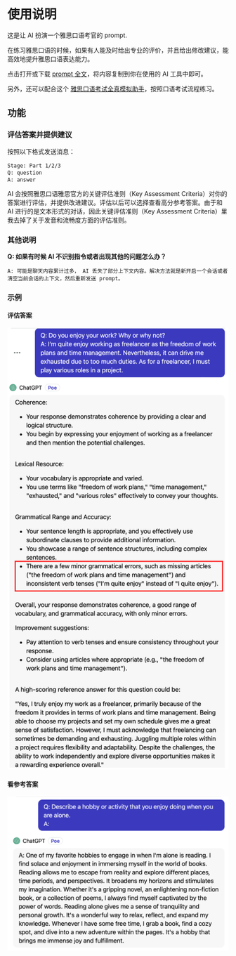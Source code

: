 # 使用说明

这是让 AI 扮演一个雅思口语考官的 prompt.

在练习雅思口语的时候，如果有人能及时给出专业的评价，并且给出修改建议，能高效地提升雅思口语表达能力。

点击打开或下载 [prompt 全文](./prompt_speaking_evaluation.txt)，将内容复制到你在使用的 AI 工具中即可。

另外，还可以配合这个 [雅思口语考试全真模拟助手](./speaking_process.md)，按照口语考试流程练习。

## 功能

### 评估答案并提供建议

按照以下格式发送消息：

```
Stage: Part 1/2/3
Q: question
A: answer
```

AI 会按照雅思口语雅思官方的关键评估准则（Key Assessment Criteria）对你的答案进行评估，并提供改进建议。评估以后可以选择查看高分参考答案。由于和 AI 进行的是文本形式的对话，因此关键评估准则（Key Assessment Criteria）里我去掉了关于发音和流畅度方面的评估准则。

### 其他说明

**Q: 如果有时候 AI 不识别指令或者出现其他的问题怎么办？**

```
A: 可能是聊天内容累计过多， AI 丢失了部分上下文内容。解决方法就是新开启一个会话或者清空当前会话的上下文，然后重新发送 prompt。
```

### 示例

#### 评估答案

 ![评估答案](./assess_part1_question.png)

#### 看参考答案

 ![看参考答案](./provide_answer.png)